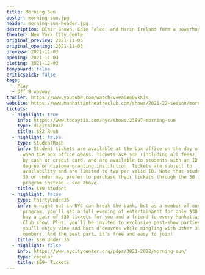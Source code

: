 ```yaml
---
title: Morning Sun
poster: morning-sun.jpg
header: morning-sun-header.jpg
description: Blair Brown, Edie Falco, and Marin Ireland form a powerhouse trio of star in a new play by Tony winner Simon Stephens.
theater: New York City Center
original_preview: 2021-11-03
original_opening: 2021-11-03
preview: 2021-11-03
opening: 2021-11-03
closing: 2021-12-03
tonyaward: false
criticspick: false
tags: 
  - Play
  - Off Broadway
trailer: https://www.youtube.com/watch?v=ea6A8QvxKis
website: https://www.manhattantheatreclub.com/shows/2021-22-season/morning-sun/
tickets:
  - highlight: true
    info: https://www.todaytix.com/nyc/shows/23897-morning-sun
    type: digitalRush
    title: $82 Rush
  - highlight: false
    type: studentRush
    info: Student tickets are available at the box office on the day of the show
      when the box office opens. Tickets are $30 (including all fees), payable
      by cash or credit card, and are available to students with an ID from a
      degree or diploma granting institution. Tickets are subject to
      availability and are limited to two per valid ID. Note that students aged
      30 or under may prefer to purchase their tickets through the 30 Under 30
      program instead – see above.
    title: $30 Student
  - highlight: false
    type: thirtyUnder35
    info: A night out in NYC can break the bank, but as a member of our 30 Under 35
      program, you’ll get a full evening of entertainment for only $30! You can
      buy a pair of $30 tickets for you and a friend to every Manhattan Theatre
      Club show. Plus, you’ll be invited to exclusive post-show parties where
      you’ll enjoy wine and hors d’oeuvres while mingling with other 30 Under 35
      members. And the best part… it’s free and easy to join!
    title: $30 Under 35
  - highlight: false
    info: https://www.nycitycenter.org/pdps/2021-2022/morning-sun/
    type: regular
    title: $99+ Tickets
---
```

